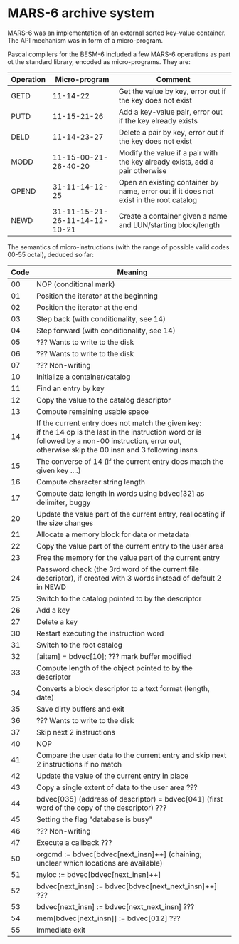 # MARS-6 archive system

MARS-6 was an implementation of an external sorted key-value container.
The API mechanism was in form of a micro-program.

Pascal compilers for the BESM-6 included a few MARS-6 operations as part ot the standard library, encoded as micro-programs.
They are:

| Operation | Micro-program | Comment |
| --- | --- | --- |
| GETD | 11-14-22 | Get the value by key, error out if the key does not exist |
| PUTD | 11-15-21-26 | Add a key-value pair, error out if the key elready exists |
| DELD | 11-14-23-27 | Delete a pair by key, error out if the key does not exist |
| MODD | 11-15-00-21-26-40-20 | Modify the value if a pair with the key already exists, add a pair otherwise |
| OPEND | 31-11-14-12-25 | Open an existing container by name, error out if it does not exist in the root catalog |
| NEWD | 31-11-15-21-26-11-14-12-10-21 | Create a container given a name and LUN/starting block/length |

The semantics of micro-instructions (with the range of possible valid codes 00-55 octal), deduced so far:

| Code | Meaning |
| --- | --- |
| 00 | NOP (conditional mark) |
| 01 | Position the iterator at the beginning |
| 02 | Position the iterator at the end |
| 03 | Step back (with conditionality, see 14) | 
| 04 | Step forward (with conditionality, see 14) |
| 05 | ??? Wants to write to the disk |
| 06 | ??? Wants to write to the disk |
| 07 | ??? Non-writing |
| 10 | Initialize a container/catalog |
| 11 | Find an entry by key |
| 12 | Copy the value to the catalog descriptor |
| 13 | Compute remaining usable space |
| 14 | If the current entry does not match the given key:<br>if the 14 op is the last in the instruction word or is followed by a non-00 instruction, error out,<br>otherwise skip the 00 insn and 3 following insns |
| 15 | The converse of 14 (if the current entry does match  the given key ....) |
| 16 | Compute character string length | 
| 17 | Compute data length in words using bdvec[32] as delimiter, buggy | 
| 20 | Update the value part of the current entry, reallocating if the size changes |
| 21 | Allocate a memory block for data or metadata | 
| 22 | Copy the value part of the current entry to the user area |
| 23 | Free the memory for the value part of the current entry |
| 24 | Password check (the 3rd word of the current file descriptor), if created with 3 words instead of default 2 in NEWD |
| 25 | Switch to the catalog pointed to by the descriptor |
| 26 | Add a key |
| 27 | Delete a key |
| 30 | Restart executing the instruction word |
| 31 | Switch to the root catalog |
| 32 | [aitem] = bdvec[10]; ??? mark buffer modified |
| 33 | Compute length of the object pointed to by the descriptor |
| 34 | Converts a block descriptor to a text format (length, date) |
| 35 | Save dirty buffers and exit |
| 36 | ??? Wants to write to the disk |
| 37 | Skip next 2 instructions |
| 40 | NOP |
| 41 | Compare the user data to the current entry and skip next 2 instructions if no match |
| 42 | Update the value of the current entry in place |
| 43 | Copy a single extent of data to the user area ??? |
| 44 | bdvec[035] (address of descriptor) = bdvec[041] (first word of the copy of the descriptor) ??? |
| 45 | Setting the flag "database is busy" |
| 46 | ??? Non-writing |
| 47 | Execute a callback ??? |
| 50 | orgcmd := bdvec[bdvec[next_insn]++] (chaining; unclear which locations are available) |
| 51 | myloc := bdvec[bdvec[next_insn]++] |
| 52 | bdvec[next_insn] := bdvec[bdvec[next_next_insn]++] ??? |
| 53 | bdvec[next_insn] := bdvec[next_next_insn] ??? |
| 54 | mem[bdvec[next_insn]] := bdvec[012] ??? |
| 55 | Immediate exit |
